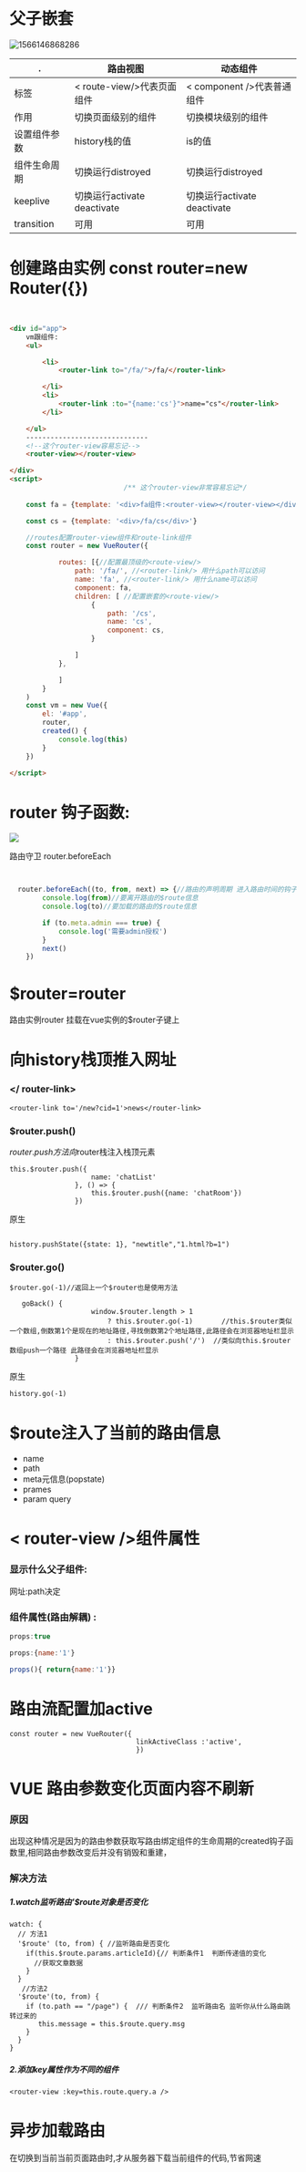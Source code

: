 # 父子嵌套

![1566146868286](img/1566146868286.gif)

   .     |路由视图           | 动态组件     
---|---|---     
标签        | < route-view/>代表页面组件 |<  component />代表普通组件
作用        | 切换页面级别的组件 | 切换模块级别的组件
设置组件参数 | history栈的值   | is的值     
组件生命周期 |切换运行distroyed|切换运行distroyed
keeplive    | 切换运行activate deactivate| 切换运行activate deactivate        
transition | 可用            |可用      


# 创建路由实例 const router=new Router({})


```html


<div id="app">
    vm跟组件:
    <ul>

        <li>
            <router-link to="/fa/">/fa/</router-link>

        </li>
        <li>
            <router-link :to="{name:'cs'}">name="cs"</router-link>
        </li>

    </ul>
    ------------------------------
    <!--这个router-view容易忘记-->
    <router-view></router-view>

</div>
<script>
                            /** 这个router-view非常容易忘记*/
    
    const fa = {template: '<div>fa组件:<router-view></router-view></div>'}

    const cs = {template: '<div>/fa/cs</div>'}

    //routes配置router-view组件和route-link组件
    const router = new VueRouter({

            routes: [{//配置最顶级的<route-view/>
                path: '/fa/', //<router-link/> 用什么path可以访问
                name: 'fa', //<router-link/> 用什么name可以访问
                component: fa, 
                children: [ //配置嵌套的<route-view/>
                    {
                        path: '/cs',
                        name: 'cs',
                        component: cs,
                    }

                ]
            },

            ]
        }
    )
    const vm = new Vue({
        el: '#app',
        router,
        created() {
            console.log(this)
        }
    })

</script>
```


# router 钩子函数:


![](./4.png)

路由守卫  router.beforeEach

```javascript


  router.beforeEach((to, from, next) => {//路由的声明周期 进入路由时间的钩子函数
        console.log(from)//要离开路由的$route信息
        console.log(to)//要加载的路由的$route信息

        if (to.meta.admin === true) {
            console.log('需要admin授权')
        }
        next()
    })

```




# $router=router
路由实例router 挂载在vue实例的$router子键上

# 向history栈顶推入网址

### </ router-link>

```
<router-link to='/new?cid=1'>news</router-link>
```


### $router.push()

$router.push方法向$router栈注入栈顶元素

```
this.$router.push({
                    name: 'chatList'
                }, () => {
                    this.$router.push({name: 'chatRoom'})
                })
```

原生
```

history.pushState({state: 1}, "newtitle","1.html?b=1")
```

### $router.go()


```
$router.go(-1)//返回上一个$router也是使用方法

```

```
   goBack() {
                    window.$router.length > 1
                        ? this.$router.go(-1)       //this.$router类似一个数组,倒数第1个是现在的地址路径,寻找倒数第2个地址路径,此路径会在浏览器地址栏显示
                        : this.$router.push('/')  //类似向this.$router数组push一个路径 此路径会在浏览器地址栏显示
                }
```
原生
```
history.go(-1)

```

# $route注入了当前的路由信息

- name
- path
- meta元信息(popstate) 
- prames
- param query

# < router-view />组件属性


### 显示什么父子组件:
网址:path决定

### 组件属性(路由解耦) : 
```js
props:true

props:{name:'1'} 

props(){ return{name:'1'}} 

```

# 路由流配置加active
```
const router = new VueRouter({
                               linkActiveClass :'active',
                               })
```

# VUE 路由参数变化页面内容不刷新

### 原因
出现这种情况是因为的路由参数获取写路由绑定组件的生命周期的created钩子函数里,相同路由参数改变后并没有销毁和重建，

### 解决方法
##### 1.watch监听路由'$route对象是否变化

```
watch: {
  // 方法1
  '$route' (to, from) { //监听路由是否变化
    if(this.$route.params.articleId){// 判断条件1  判断传递值的变化
      //获取文章数据
    }
  } 
   //方法2
  '$route'(to, from) {
    if (to.path == "/page") {  /// 判断条件2  监听路由名 监听你从什么路由跳转过来的
       this.message = this.$route.query.msg     
    }
  }  
}
```

##### 2.添加key属性作为不同的组件


```
<router-view :key=this.route.query.a />
```

# 异步加载路由

在切换到当前当前页面路由时,才从服务器下载当前组件的代码,节省网速